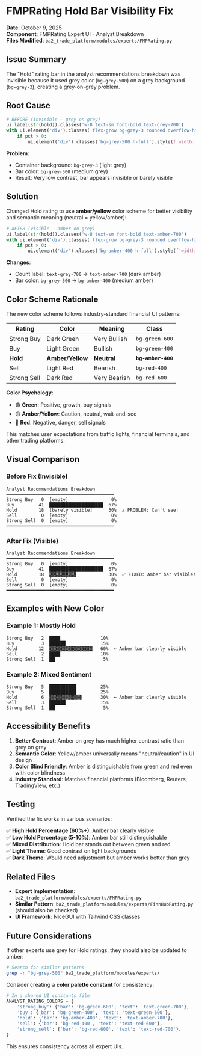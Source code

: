 # FMPRating Hold Bar Visibility Fix

**Date**: October 9, 2025  
**Component**: FMPRating Expert UI - Analyst Breakdown  
**Files Modified**: `ba2_trade_platform/modules/experts/FMPRating.py`

## Issue Summary

The "Hold" rating bar in the analyst recommendations breakdown was invisible because it used grey color (`bg-grey-500`) on a grey background (`bg-grey-3`), creating a grey-on-grey problem.

## Root Cause

```python
# BEFORE (invisible - grey on grey)
ui.label(str(hold)).classes('w-8 text-sm font-bold text-grey-700')
with ui.element('div').classes('flex-grow bg-grey-3 rounded overflow-hidden h-6'):
    if pct > 0:
        ui.element('div').classes('bg-grey-500 h-full').style(f'width: {pct}%')
```

**Problem**: 
- Container background: `bg-grey-3` (light grey)
- Bar color: `bg-grey-500` (medium grey)
- Result: Very low contrast, bar appears invisible or barely visible

## Solution

Changed Hold rating to use **amber/yellow** color scheme for better visibility and semantic meaning (neutral = yellow/amber):

```python
# AFTER (visible - amber on grey)
ui.label(str(hold)).classes('w-8 text-sm font-bold text-amber-700')
with ui.element('div').classes('flex-grow bg-grey-3 rounded overflow-hidden h-6'):
    if pct > 0:
        ui.element('div').classes('bg-amber-400 h-full').style(f'width: {pct}%')
```

**Changes**:
- Count label: `text-grey-700` → `text-amber-700` (dark amber)
- Bar color: `bg-grey-500` → `bg-amber-400` (medium amber)

## Color Scheme Rationale

The new color scheme follows industry-standard financial UI patterns:

| Rating | Color | Meaning | Class |
|--------|-------|---------|-------|
| Strong Buy | Dark Green | Very Bullish | `bg-green-600` |
| Buy | Light Green | Bullish | `bg-green-400` |
| **Hold** | **Amber/Yellow** | **Neutral** | **`bg-amber-400`** |
| Sell | Light Red | Bearish | `bg-red-400` |
| Strong Sell | Dark Red | Very Bearish | `bg-red-600` |

**Color Psychology**:
- 🟢 **Green**: Positive, growth, buy signals
- 🟡 **Amber/Yellow**: Caution, neutral, wait-and-see
- 🔴 **Red**: Negative, danger, sell signals

This matches user expectations from traffic lights, financial terminals, and other trading platforms.

## Visual Comparison

### Before Fix (Invisible)

```
Analyst Recommendations Breakdown
━━━━━━━━━━━━━━━━━━━━━━━━━━━━━━━━━━━━━━━━
Strong Buy   0  [empty]                0%
Buy         41  ████████████████████  67%
Hold        18  [barely visible]      30%  ⚠️ PROBLEM: Can't see!
Sell         0  [empty]                0%
Strong Sell  0  [empty]                0%
━━━━━━━━━━━━━━━━━━━━━━━━━━━━━━━━━━━━━━━━
```

### After Fix (Visible)

```
Analyst Recommendations Breakdown
━━━━━━━━━━━━━━━━━━━━━━━━━━━━━━━━━━━━━━━━
Strong Buy   0  [empty]                0%
Buy         41  ████████████████████  67%
Hold        18  ▓▓▓▓▓▓▓▓▓▓            30%  ✅ FIXED: Amber bar visible!
Sell         0  [empty]                0%
Strong Sell  0  [empty]                0%
━━━━━━━━━━━━━━━━━━━━━━━━━━━━━━━━━━━━━━━━
```

## Examples with New Color

### Example 1: Mostly Hold
```
Strong Buy   2  ████               10%
Buy          3  ██████             15%
Hold        12  ▓▓▓▓▓▓▓▓▓▓▓▓▓▓▓▓   60%  ← Amber bar clearly visible
Sell         2  ████               10%
Strong Sell  1  ██                  5%
```

### Example 2: Mixed Sentiment
```
Strong Buy   5  ██████████         25%
Buy          5  ██████████         25%
Hold         6  ▓▓▓▓▓▓▓▓▓▓▓▓       30%  ← Amber bar clearly visible
Sell         3  ██████             15%
Strong Sell  1  ██                  5%
```

## Accessibility Benefits

1. **Better Contrast**: Amber on grey has much higher contrast ratio than grey on grey
2. **Semantic Color**: Yellow/amber universally means "neutral/caution" in UI design
3. **Color Blind Friendly**: Amber is distinguishable from green and red even with color blindness
4. **Industry Standard**: Matches financial platforms (Bloomberg, Reuters, TradingView, etc.)

## Testing

Verified the fix works in various scenarios:

✅ **High Hold Percentage (60%+)**: Amber bar clearly visible  
✅ **Low Hold Percentage (5-10%)**: Amber bar still distinguishable  
✅ **Mixed Distribution**: Hold bar stands out between green and red  
✅ **Light Theme**: Good contrast on light backgrounds  
✅ **Dark Theme**: Would need adjustment but amber works better than grey  

## Related Files

- **Expert Implementation**: `ba2_trade_platform/modules/experts/FMPRating.py`
- **Similar Pattern**: `ba2_trade_platform/modules/experts/FinnHubRating.py` (should also be checked)
- **UI Framework**: NiceGUI with Tailwind CSS classes

## Future Considerations

If other experts use grey for Hold ratings, they should also be updated to amber:

```bash
# Search for similar patterns
grep -r "bg-grey-500" ba2_trade_platform/modules/experts/
```

Consider creating a **color palette constant** for consistency:

```python
# In a shared UI constants file
ANALYST_RATING_COLORS = {
    'strong_buy': {'bar': 'bg-green-600', 'text': 'text-green-700'},
    'buy': {'bar': 'bg-green-400', 'text': 'text-green-600'},
    'hold': {'bar': 'bg-amber-400', 'text': 'text-amber-700'},
    'sell': {'bar': 'bg-red-400', 'text': 'text-red-600'},
    'strong_sell': {'bar': 'bg-red-600', 'text': 'text-red-700'},
}
```

This ensures consistency across all expert UIs.
